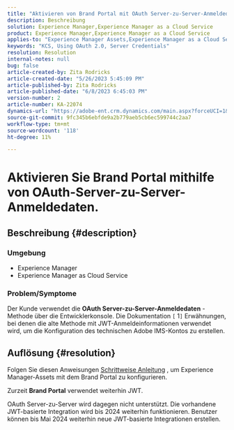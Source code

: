 ```yaml
---
title: "Aktivieren von Brand Portal mit OAuth Server-zu-Server-Anmeldedaten"
description: Beschreibung
solution: Experience Manager,Experience Manager as a Cloud Service
product: Experience Manager,Experience Manager as a Cloud Service
applies-to: "Experience Manager Assets,Experience Manager as a Cloud Service,Experience Manager"
keywords: "KCS, Using OAuth 2.0, Server Credentials"
resolution: Resolution
internal-notes: null
bug: false
article-created-by: Zita Rodricks
article-created-date: "5/26/2023 5:45:09 PM"
article-published-by: Zita Rodricks
article-published-date: "6/8/2023 6:45:03 PM"
version-number: 2
article-number: KA-22074
dynamics-url: "https://adobe-ent.crm.dynamics.com/main.aspx?forceUCI=1&pagetype=entityrecord&etn=knowledgearticle&id=3f70840b-edfb-ed11-8849-6045bd0063aa"
source-git-commit: 9fc345b6ebfde9a2b779aeb5cb6ec599744c2aa7
workflow-type: tm+mt
source-wordcount: '118'
ht-degree: 11%

---
```


# Aktivieren Sie Brand Portal mithilfe von OAuth-Server-zu-Server-Anmeldedaten.

## Beschreibung {#description}


### <b>Umgebung </b>

- Experience Manager
- Experience Manager as Cloud Service


### <b>Problem/Symptome</b>

Der Kunde verwendet die <b>OAuth Server-zu-Server-Anmeldedaten</b> -Methode über die Entwicklerkonsole. Die Dokumentation `[` 1`]`  Erwähnungen, bei denen die alte Methode mit JWT-Anmeldeinformationen verwendet wird, um die Konfiguration des technischen Adobe IMS-Kontos zu erstellen.




## Auflösung {#resolution}




Folgen Sie diesen Anweisungen [Schrittweise Anleitung](https://experienceleague.adobe.com/docs/experience-manager-cloud-service/content/assets/brand-portal/configure-aem-assets-with-brand-portal.html?lang=en#manual-configuration) , um Experience Manager-Assets mit dem Brand Portal zu konfigurieren.



Zurzeit <b>Brand Portal</b> verwendet weiterhin JWT.

OAuth Server-zu-Server wird dagegen nicht unterstützt. Die vorhandene JWT-basierte Integration wird bis 2024 weiterhin funktionieren. Benutzer können bis Mai 2024 weiterhin neue JWT-basierte Integrationen erstellen.
